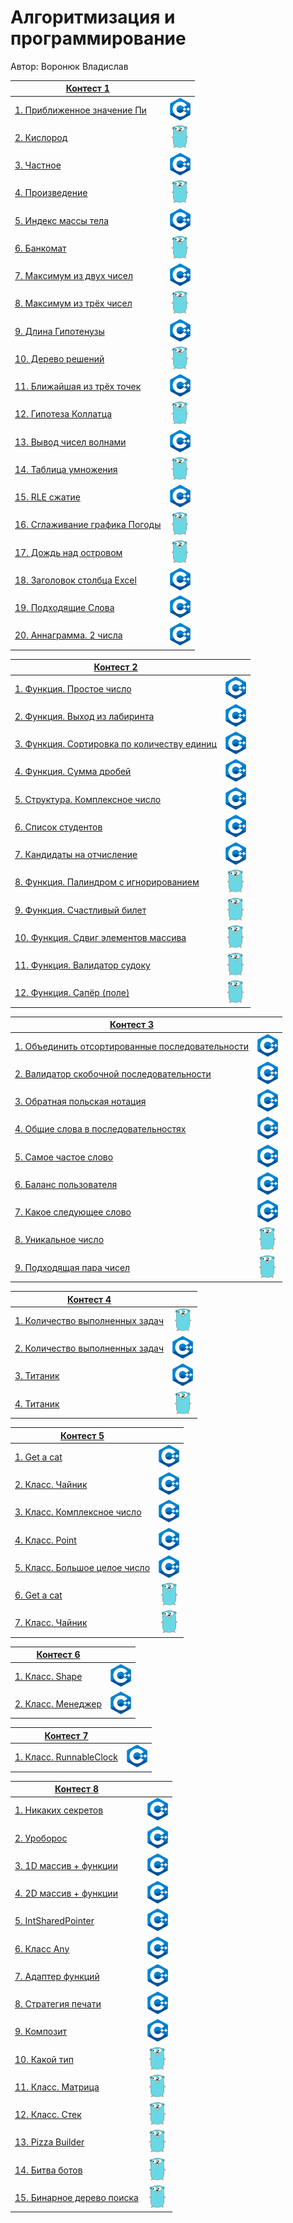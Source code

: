 # Алгоритмизация и программирование

Автор: Воронюк Владислав

|[Контест 1](https://contest.yandex.ru/contest/52142/problems/) |  |
| --- | :-: |
| [1. Приближенное значение Пи](./contest_01/1.cpp) | ![](./img/cpp.png) |
| [2. Кислород](./contest_01/02.go) |  ![](./img/go.png) |
| [3. Частное](./contest_01/03.cpp) | ![](./img/cpp.png) |
| [4. Произведение](./contest_01/4.go) | ![](./img/go.png) |
| [5. Индекс массы тела](./contest_01/5.cpp) | ![](./img/cpp.png) |
| [6. Банкомат](./contest_01/6.go) | ![](./img/go.png) |
| [7. Максимум из двух чисел](./contest_01/7.cpp) | ![](./img/cpp.png) |
| [8. Максимум из трёх чисел](./contest_01/8.go) | ![](./img/go.png) |
| [9. Длина Гипотенузы](./contest_01/9.cpp) | ![](./img/cpp.png) |
| [10. Дерево решений](./contest_01/10.go) | ![](./img/go.png) |
| [11. Ближайшая из трёх точек](./contest_01/11.cpp) | ![](./img/cpp.png) |
| [12. Гипотеза Коллатца](./contest_01/12.go) | ![](./img/go.png) |
| [13. Вывод чисел волнами](./contest_01/13.cpp) | ![](./img/cpp.png) |
| [14. Таблица умножения](./contest_01/14.go) | ![](./img/go.png) |
| [15. RLE сжатие](./contest_01/15.cpp) | ![](./img/cpp.png) |
| [16. Сглаживание графика Погоды](./contest_01/16.go) | ![](./img/go.png) |
| [17. Дождь над островом](./contest_01/17.go) | ![](./img/go.png) |
| [18. Заголовок столбца Excel](./contest_01/18.cpp) | ![](./img/cpp.png) |
| [19. Подходящие Слова](./contest_01/19.cpp) | ![](./img/cpp.png) |
| [20. Аннаграмма. 2 числа](./contest_01/20.cpp) | ![](./img/cpp.png) |

|[Контест 2](https://contest.yandex.ru/contest/52676/problems/) |  |
| --- | :-: |
| [1. Функция. Простое число](./contest_02/1.cpp) | ![](./img/cpp.png) |
| [2. Функция. Выход из лабиринта](./contest_02/2.cpp) |  ![](./img/cpp.png) |
| [3. Функция. Сортировка по количеству единиц](./contest_02/3.cpp) | ![](./img/cpp.png) |
| [4. Функция. Сумма дробей](./contest_02/4.cpp) | ![](./img/cpp.png) |
| [5. Структура. Комплексное число](./contest_02/5.cpp) | ![](./img/cpp.png) |
| [6. Список студентов](./contest_02/6.cpp) | ![](./img/cpp.png) |
| [7. Кандидаты на отчисление](./contest_02/7.cpp) | ![](./img/cpp.png) |
| [8. Функция. Палиндром с игнорированием](./contest_02/8.go) | ![](./img/go.png) |
| [9. Функция. Счастливый билет](./contest_02/9.go) | ![](./img/go.png) |
| [10. Функция. Сдвиг элементов массива](./contest_02/10.go) | ![](./img/go.png) |
| [11. Функция. Валидатор судоку](./contest_02/11.go) | ![](./img/go.png) |
| [12. Функция. Сапёр (поле)](./contest_02/12.go) | ![](./img/go.png) |

|[Контест 3](https://contest.yandex.ru/contest/53504/problems/) |  |
| --- | :-: |
| [1. Объединить отсортированные последовательности](./contest_03/1.cpp) | ![](./img/cpp.png) |
| [2. Валидатор скобочной последовательности](./contest_03/2.cpp) |  ![](./img/cpp.png) |
| [3. Обратная польская нотация](./contest_03/3.cpp) | ![](./img/cpp.png) |
| [4. Общие слова в последовательностях](./contest_03/4.cpp) | ![](./img/cpp.png) |
| [5. Самое частое слово](./contest_03/5.cpp) | ![](./img/cpp.png) |
| [6. Баланс пользователя](./contest_03/6.cpp) | ![](./img/cpp.png) |
| [7. Какое следующее слово](./contest_03/7.cpp) | ![](./img/cpp.png) |
| [8. Уникальное число](./contest_03/8.go) | ![](./img/go.png) |
| [9. Подходящая пара чисел](./contest_03/9.go) | ![](./img/go.png) |

|[Контест 4](https://contest.yandex.ru/contest/54625/problems/) |  |
| --- | :-: |
| [1. Количество выполненных задач](./contest_04/01/main.go) | ![](./img/go.png) |
| [2. Количество выполненных задач](./contest_04/02/main.cpp) |  ![](./img/cpp.png) |
| [3. Титаник](./contest_04/03/main.cpp) | ![](./img/cpp.png) |
| [4. Титаник](./contest_04/04/main.go) | ![](./img/go.png) |

|[Контест 5](https://contest.yandex.ru/contest/55465/problems/) |  |
| --- | :-: |
| [1. Get a cat](./contest_05/1.cpp) | ![](./img/cpp.png) |
| [2. Класс. Чайник](./contest_05/2.cpp) |  ![](./img/cpp.png) |
| [3. Класс. Комплексное число](./contest_05/3.cpp) | ![](./img/cpp.png) |
| [4. Класс. Point](./contest_05/4.cpp) | ![](./img/cpp.png) |
| [5. Класс. Большое целое число](./contest_05/5.cpp) | ![](./img/cpp.png) |
| [6. Get a cat](./contest_05/6.go) | ![](./img/go.png) |
| [7. Класс. Чайник](./contest_05/7/main.go) | ![](./img/go.png) |

|[Контест 6](https://contest.yandex.ru/contest/55918/problems/) |  |
| --- | :-: |
| [1. Класс. Shape](./contest_06/1.cpp) | ![](./img/cpp.png) |
| [2. Класс. Менеджер](./contest_06/2.cpp) |  ![](./img/cpp.png) |

|[Контест 7](https://contest.yandex.ru/contest/56824/problems/) |  |
| --- | :-: |
| [1. Класс. RunnableСlock](./contest_07/1.cpp) | ![](./img/cpp.png) |

|[Контест 8](https://contest.yandex.ru/contest/57296/problems/) |  |
| --- | :-: |
| [1. Никаких секретов](./contest_08/1.cpp) | ![](./img/cpp.png) |
| [2. Уроборос](./contest_08/2.cpp) |  ![](./img/cpp.png) |
| [3. 1D массив + функции](./contest_08/3.cpp) | ![](./img/cpp.png) |
| [4. 2D массив + функции](./contest_08/4.cpp) | ![](./img/cpp.png) |
| [5. IntSharedPointer](./contest_08/5.cpp) | ![](./img/cpp.png) |
| [6. Класс Any](./contest_08/6.cpp) | ![](./img/cpp.png) |
| [7. Адаптер функций](./contest_08/7.cpp) | ![](./img/cpp.png) |
| [8. Стратегия печати](./contest_08/8.cpp) | ![](./img/cpp.png) |
| [9. Композит](./contest_08/9.cpp) | ![](./img/cpp.png) |
| [10. Какой тип](./contest_08/10.go) | ![](./img/go.png) |
| [11. Класс. Матрица](./contest_08/11.go) | ![](./img/go.png) |
| [12. Класс. Стек](./contest_08/12.go) | ![](./img/go.png) |
| [13. Pizza Builder](./contest_08/13.go) | ![](./img/go.png) |
| [14. Битва ботов](./contest_08/14.go) | ![](./img/go.png) |
| [15. Бинарное дерево поиска](./contest_08/15.go) | ![](./img/go.png) |
